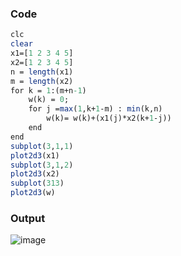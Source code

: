### Code
```Scilab
clc
clear
x1=[1 2 3 4 5]
x2=[1 2 3 4 5]
n = length(x1)
m = length(x2)
for k = 1:(m+n-1) 
    w(k) = 0;
    for j =max(1,k+1-m) : min(k,n) 
        w(k)= w(k)+(x1(j)*x2(k+1-j))
    end 
end
subplot(3,1,1)
plot2d3(x1)
subplot(3,1,2) 
plot2d3(x2)
subplot(313)
plot2d3(w)
```
### Output
![image](https://github.com/userofmeet27/Scilab/assets/154442221/ca4894e8-4998-452b-914e-22b7a81e8ff1)
